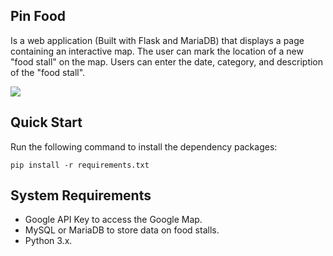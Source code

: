 ## Pin Food

Is a web application (Built with Flask and MariaDB) that displays a page containing an
interactive map. The user can mark the location of a new "food stall" on the map.
Users can enter the date, category, and description of the "food stall".

![]('header.jpg')

## Quick Start

Run the following command to install the dependency packages:

```
pip install -r requirements.txt
```

## System Requirements

- Google API Key to access the Google Map.
- MySQL or MariaDB to store data on food stalls.
- Python 3.x.



